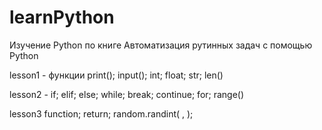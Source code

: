 # learnPython 
Изучение Python по книге Автоматизация рутинных задач с помощью Python

lesson1  - функции print(); input(); int; float; str; len()

lesson2 - if; elif; else; while; break; continue; for; range()

lesson3 function; return; random.randint( , );
